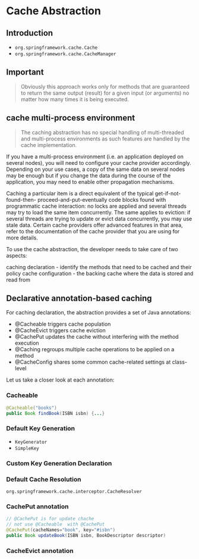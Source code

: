 # Cache Abstraction

## Introduction

- `org.springframework.cache.Cache`
- `org.springframework.cache.CacheManager`

## Important

> Obviously this approach works only for methods that are guaranteed to return the same output (result) for a given input (or arguments) no matter how many times it is being executed.

## cache multi-process environment

> The caching abstraction has no special handling of multi-threaded and multi-process environments as such features are handled by the cache implementation.

If you have a multi-process environment (i.e. an application deployed on several nodes), you will need to configure your cache provider accordingly. Depending on your use cases, a copy of the same data on several nodes may be enough but if you change the data during the course of the application, you may need to enable other propagation mechanisms.

Caching a particular item is a direct equivalent of the typical get-if-not-found-then- proceed-and-put-eventually code blocks found with programmatic cache interaction: no locks are applied and several threads may try to load the same item concurrently. The same applies to eviction: if several threads are trying to update or evict data concurrently, you may use stale data. Certain cache providers offer advanced features in that area, refer to the documentation of the cache provider that you are using for more details.

To use the cache abstraction, the developer needs to take care of two aspects:

caching declaration - identify the methods that need to be cached and their policy
cache configuration - the backing cache where the data is stored and read from

## Declarative annotation-based caching

For caching declaration, the abstraction provides a set of Java annotations:

- @Cacheable triggers cache population
- @CacheEvict triggers cache eviction
- @CachePut updates the cache without interfering with the method execution
- @Caching regroups multiple cache operations to be applied on a method
- @CacheConfig shares some common cache-related settings at class-level

Let us take a closer look at each annotation:

### Cacheable

```java
@Cacheable("books")
public Book findBook(ISBN isbn) {...}
```

### Default Key Generation

- `KeyGenerator`
- `SimpleKey`

### Custom Key Generation Declaration

### Default Cache Resolution

`org.springframework.cache.interceptor.CacheResolver`

### CachePut annotation

```java
// @CachePut is for update chache
// not use @Cacheable  with @CachePut
@CachePut(cacheNames="book", key="#isbn")
public Book updateBook(ISBN isbn, BookDescriptor descriptor)
```

### CacheEvict annotation